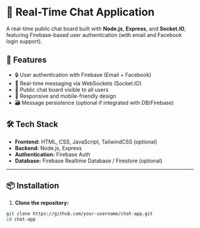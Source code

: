# 🔷 Real-Time Chat Application

A real-time public chat board built with **Node.js**, **Express**, and **Socket.IO**, featuring Firebase-based user authentication (with email and Facebook login support).

## 🚀 Features

- 🔒 User authentication with Firebase (Email + Facebook)
- 💬 Real-time messaging via WebSockets (Socket.IO)
- 🧠 Public chat board visible to all users
- 📱 Responsive and mobile-friendly design
- 🗃️ Message persistence (optional if integrated with DB/Firebase)

## 🛠️ Tech Stack

- **Frontend:** HTML, CSS, JavaScript, TailwindCSS (optional)
- **Backend:** Node.js, Express
- **Authentication:** Firebase Auth
- **Database:** Firebase Realtime Database / Firestore (optional)

---

## 📦 Installation

1. **Clone the repository:**

```bash
git clone https://github.com/your-username/chat-app.git
cd chat-app
